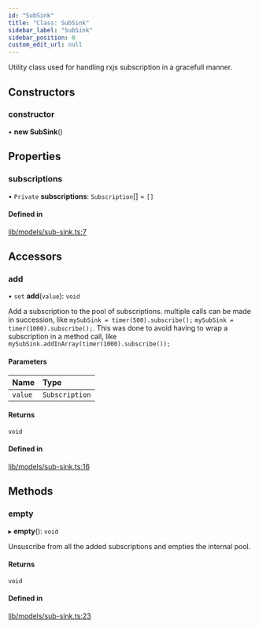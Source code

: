 ```yaml
---
id: "SubSink"
title: "Class: SubSink"
sidebar_label: "SubSink"
sidebar_position: 0
custom_edit_url: null
---
```


Utility class used for handling rxjs subscription in a gracefull manner.

## Constructors

### constructor

• **new SubSink**()

## Properties

### subscriptions

• `Private` **subscriptions**: `Subscription`[] = `[]`

#### Defined in

[lib/models/sub-sink.ts:7](https://github.com/cognizone/ng-cognizone/blob/0401c67/libs/model-utils/src/lib/models/sub-sink.ts#L7)

## Accessors

### add

• `set` **add**(`value`): `void`

Add a subscription to the pool of subscriptions. multiple calls can be made in succession, like
`mySubSink = timer(500).subscribe();`
`mySubSink = timer(1000).subscribe();`.
This was done to avoid having to wrap a subscription in a method call, like
`mySubSink.addInArray(timer(1000).subscribe());`

#### Parameters

| Name | Type |
| :------ | :------ |
| `value` | `Subscription` |

#### Returns

`void`

#### Defined in

[lib/models/sub-sink.ts:16](https://github.com/cognizone/ng-cognizone/blob/0401c67/libs/model-utils/src/lib/models/sub-sink.ts#L16)

## Methods

### empty

▸ **empty**(): `void`

Unsuscribe from all the added subscriptions and empties the internal pool.

#### Returns

`void`

#### Defined in

[lib/models/sub-sink.ts:23](https://github.com/cognizone/ng-cognizone/blob/0401c67/libs/model-utils/src/lib/models/sub-sink.ts#L23)

